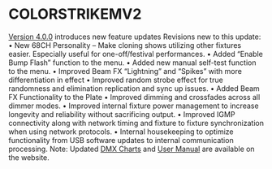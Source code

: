 # COLORSTRIKEMV2

[Version 4.0.0]( https://github.com/Chauvet-Pro/COLORSTRIKEMV2/blob/e57f05366d8f4443292547eed944bc5aa45f9235/Firmware/V4_0_0_01-15-2024_Color%20Strike%20M.zip) introduces new feature updates Revisions new to this update:
•	New 68CH Personality – Make cloning shows utilizing other fixtures easier. Especially useful for one-off/festival performances.
•	Added “Enable Bump Flash” function to the menu.
•	Added new manual self-test function to the menu.
•	Improved Beam FX “Lightning” and “Spikes” with more differentiation in effect
•	Improved random strobe effect for true randomness and elimination replication and sync up issues.
•	Added Beam FX Functionality to the Plate
•	Improved dimming and crossfades across all dimmer modes.
•	Improved internal fixture power management to increase longevity and reliability without sacrificing output.
•	Improved IGMP connectivity along with network timing and fixture to fixture synchronization when using network protocols.
•	Internal housekeeping to optimize functionality from USB software updates to internal communication processing.
Note: Updated [DMX Charts]( https://www.chauvetprofessional.com/wp-content/uploads/2021/09/Color-STRIKE-M_DMX_Chart_Rev7.pdf) and [User Manual]( https://www.chauvetprofessional.com/wp-content/uploads/2021/09/Color_STRIKE_M_UM_Rev12.pdf) are available on the website.

